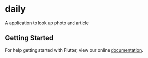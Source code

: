 # daily

A application to look up photo and article

## Getting Started

For help getting started with Flutter, view our online
[documentation](https://flutter.io/).
